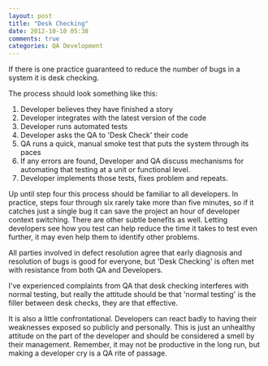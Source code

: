 ```yaml
---
layout: post
title: "Desk Checking"
date: 2012-10-10 05:38
comments: true
categories: QA Development
---
```


If there is one practice guaranteed to reduce the number of bugs in a system it is desk checking.

The process should look something like this:

1. Developer believes they have finished a story
2. Developer integrates with the latest version of the code
3. Developer runs automated tests
4. Developer asks the QA to 'Desk Check' their code
5. QA runs a quick, manual smoke test that puts the system through its paces
6. If any errors are found, Developer and QA discuss mechanisms for automating that testing at a unit or functional level.
7. Developer implements those tests, fixes problem and repeats.

Up until step four this process should be familiar to all developers. In practice, steps four through six rarely take more than five minutes, so if it catches just a single bug it can save the project an hour of developer context switching. There are other subtle benefits as well. Letting developers see how you test can help reduce the time it takes to test even further, it may even help them to identify other problems.

All parties involved in defect resolution agree that early diagnosis and resolution of bugs is good for everyone, but 'Desk Checking' is often met with resistance from both QA and Developers.

I've experienced complaints from QA that desk checking interferes with normal testing, but really the attitude should be that 'normal testing' is the filler between desk checks, they are that effective.

It is also a little confrontational. Developers can react badly to having their weaknesses exposed so publicly and personally. This is just an unhealthy attitude on the part of the developer and should be considered a smell by their management. Remember, it may not be productive in the long run, but making a developer cry is a QA rite of passage.
